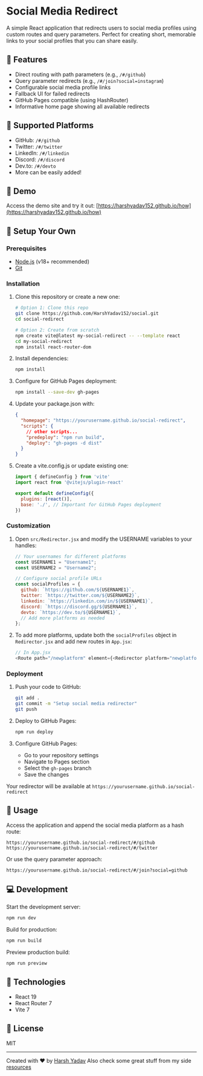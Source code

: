 # Social Media Redirect

A simple React application that redirects users to social media profiles using custom routes and query parameters. Perfect for creating short, memorable links to your social profiles that you can share easily.

## 🌟 Features

- Direct routing with path parameters (e.g., `/#/github`)
- Query parameter redirects (e.g., `/#/join?social=instagram`)
- Configurable social media profile links
- Fallback UI for failed redirects
- GitHub Pages compatible (using HashRouter)
- Informative home page showing all available redirects

## 🔗 Supported Platforms

- GitHub: `/#/github`
- Twitter: `/#/twitter`
- LinkedIn: `/#/linkedin`
- Discord: `/#/discord`
- Dev.to: `/#/devto`
- More can be easily added!

## 🚀 Demo

Access the demo site and try it out:
[https://harshyadav152.github.io/how](https://harshyadav152.github.io/how)

## 🧰 Setup Your Own

### Prerequisites

- [Node.js](https://nodejs.org/) (v18+ recommended)
- [Git](https://git-scm.com/)

### Installation

1. Clone this repository or create a new one:
   ```bash
   # Option 1: Clone this repo
   git clone https://github.com/HarshYadav152/social.git
   cd social-redirect

   # Option 2: Create from scratch
   npm create vite@latest my-social-redirect -- --template react
   cd my-social-redirect
   npm install react-router-dom
   ```

2. Install dependencies:
   ```bash
   npm install
   ```

3. Configure for GitHub Pages deployment:
   ```bash
   npm install --save-dev gh-pages
   ```

4. Update your package.json with:
   ```json
   {
     "homepage": "https://yourusername.github.io/social-redirect",
     "scripts": {
       // other scripts...
       "predeploy": "npm run build",
       "deploy": "gh-pages -d dist"
     }
   }
   ```

5. Create a vite.config.js or update existing one:
   ```javascript
   import { defineConfig } from 'vite'
   import react from '@vitejs/plugin-react'

   export default defineConfig({
     plugins: [react()],
     base: './', // Important for GitHub Pages deployment
   })
   ```

### Customization

1. Open `src/Redirector.jsx` and modify the USERNAME variables to your handles:
   ```javascript
   // Your usernames for different platforms
   const USERNAME1 = "Username1";
   const USERNAME2 = "Username2";
   
   // Configure social profile URLs
   const socialProfiles = {
     github: `https://github.com/${USERNAME1}`,
     twitter: `https://twitter.com/${USERNAME2}`,
     linkedin: `https://linkedin.com/in/${USERNAME1}`,
     discord: `https://discord.gg/${USERNAME1}`,
     devto: `https://dev.to/${USERNAME1}`,
     // Add more platforms as needed
   };
   ```

2. To add more platforms, update both the `socialProfiles` object in `Redirector.jsx` and add new routes in `App.jsx`:
   ```javascript
   // In App.jsx
   <Route path="/newplatform" element={<Redirector platform="newplatform" />} />
   ```

### Deployment

1. Push your code to GitHub:
   ```bash
   git add .
   git commit -m "Setup social media redirector"
   git push
   ```

2. Deploy to GitHub Pages:
   ```bash
   npm run deploy
   ```

3. Configure GitHub Pages:
   - Go to your repository settings
   - Navigate to Pages section
   - Select the `gh-pages` branch
   - Save the changes

Your redirector will be available at `https://yourusername.github.io/social-redirect`

## 🧩 Usage

Access the application and append the social media platform as a hash route:
```
https://yourusername.github.io/social-redirect/#/github
https://yourusername.github.io/social-redirect/#/twitter
```

Or use the query parameter approach:
```
https://yourusername.github.io/social-redirect/#/join?social=github
```

## 💻 Development

Start the development server:
```bash
npm run dev
```

Build for production:
```bash
npm run build
```

Preview production build:
```bash
npm run preview
```

## 🔧 Technologies

- React 19
- React Router 7
- Vite 7

## 📝 License

MIT

---

Created with ❤️ by [Harsh Yadav](https://github.com/HarshYadav152)
Also check some great stuff from my side [resources](https://github.com/HarshYadav152/resources)